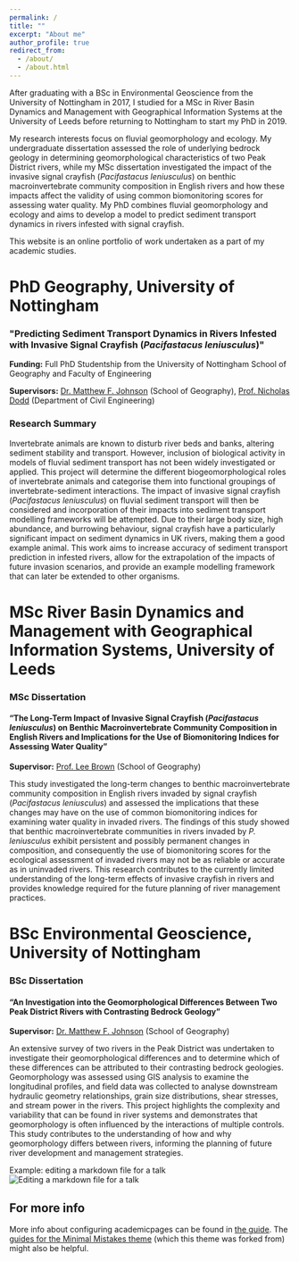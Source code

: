 ```yaml
---
permalink: /
title: ""
excerpt: "About me"
author_profile: true
redirect_from: 
  - /about/
  - /about.html
---
```


After graduating with a BSc in Environmental Geoscience from the University of Nottingham in 2017, I studied for a MSc in River Basin Dynamics and Management with Geographical Information Systems at the University of Leeds before returning to Nottingham to start my PhD in 2019.

My research interests focus on fluvial geomorphology and ecology. My undergraduate dissertation assessed the role of underlying bedrock geology in determining geomorphological characteristics of two Peak District rivers, while my MSc dissertation investigated the impact of the invasive signal crayfish (*Pacifastacus leniusculus*) on benthic macroinvertebrate community composition in English rivers and how these impacts affect the validity of using common biomonitoring scores for assessing water quality. My PhD combines fluvial geomorphology and ecology and aims to develop a model to predict sediment transport dynamics in rivers infested with signal crayfish.

This website is an online portfolio of work undertaken as a part of my academic studies.

PhD Geography, University of Nottingham
======
### "Predicting Sediment Transport Dynamics in Rivers Infested with Invasive Signal Crayfish (*Pacifastacus leniusculus*)"

**Funding:** Full PhD Studentship from the University of Nottingham School of Geography and Faculty of Engineering

**Supervisors:** [Dr. Matthew F. Johnson](https://www.nottingham.ac.uk/geography/people/m.johnson) (School of Geography), [Prof. Nicholas Dodd](https://www.nottingham.ac.uk/engineering/water-research/people/nicholas.dodd) (Department of Civil Engineering)
            
### Research Summary
Invertebrate animals are known to disturb river beds and banks, altering sediment stability and transport. However, inclusion of biological activity in models of fluvial sediment transport has not been widely investigated or applied. This project will determine the different biogeomorphological roles of invertebrate animals and categorise them into functional groupings of invertebrate-sediment interactions. The impact of invasive signal crayfish (*Pacifastacus leniusculus*) on fluvial sediment transport will then be considered and incorporation of their impacts into sediment transport modelling frameworks will be attempted. Due to their large body size, high abundance, and burrowing behaviour, signal crayfish have a particularly significant impact on sediment dynamics in UK rivers, making them a good example animal. This work aims to increase accuracy of sediment transport prediction in infested rivers, allow for the extrapolation of the impacts of future invasion scenarios, and provide an example modelling framework that can later be extended to other organisms.


MSc River Basin Dynamics and Management with Geographical Information Systems, University of Leeds
======
### MSc Dissertation
#### “The Long-Term Impact of Invasive Signal Crayfish (<i>Pacifastacus leniusculus</i>) on Benthic Macroinvertebrate Community Composition in English Rivers and Implications for the Use of Biomonitoring Indices for Assessing Water Quality”

**Supervisor:** [Prof. Lee Brown](https://environment.leeds.ac.uk/geography/staff/1009/professor-lee-brown) (School of Geography)

This study investigated the long-term changes to benthic macroinvertebrate community composition in English rivers invaded by signal crayfish (*Pacifastacus leniusculus*) and assessed the implications that these changes may have on the use of common biomonitoring indices for examining water quality in invaded rivers. The findings of this study showed that benthic macroinvertebrate communities in rivers invaded by *P. leniusculus* exhibit persistent and possibly permanent changes in composition, and consequently the use of biomonitoring scores for the ecological assessment of invaded rivers may not be as reliable or accurate as in uninvaded rivers. This research contributes to the currently limited understanding of the long-term effects of invasive crayfish in rivers and provides knowledge required for the future planning of river management practices.


BSc Environmental Geoscience, University of Nottingham
======
### BSc Dissertation
#### “An Investigation into the Geomorphological Differences Between Two Peak District Rivers with Contrasting Bedrock Geology”

**Supervisor:** [Dr. Matthew F. Johnson](https://www.nottingham.ac.uk/geography/people/m.johnson) (School of Geography)
                
An extensive survey of two rivers in the Peak District was undertaken to investigate their geomorphological differences and to determine which of these differences can be attributed to their contrasting bedrock geologies. Geomorphology was assessed using GIS analysis to examine the longitudinal profiles, and field data was collected to analyse downstream hydraulic geometry relationships, grain size distributions, shear stresses, and stream power in the rivers. This project highlights the complexity and variability that can be found in river systems and demonstrates that geomorphology is often influenced by the interactions of multiple controls. This study contributes to the understanding of how and why geomorphology differs between rivers, informing the planning of future river development and management strategies.

            
Example: editing a markdown file for a talk
![Editing a markdown file for a talk](/images/editing-talk.png)

For more info
------
More info about configuring academicpages can be found in [the guide](https://academicpages.github.io/markdown/). The [guides for the Minimal Mistakes theme](https://mmistakes.github.io/minimal-mistakes/docs/configuration/) (which this theme was forked from) might also be helpful.
